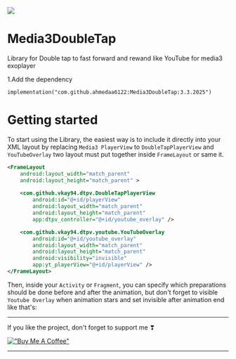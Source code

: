 [![](https://jitpack.io/v/ahmedaa6122/Media3DoubleTap.svg)](https://jitpack.io/#ahmedaa6122/Media3DoubleTap)

# Media3DoubleTap
Library for Double tap to fast forward and rewand like YouTube for media3 exoplayer

1.Add the dependency 
```
implementation("com.github.ahmedaa6122:Media3DoubleTap:3.3.2025")
```
# Getting started

To start using the Library, the easiest way is to include it directly 
into your XML layout by replacing `Media3 PlayerView` to `DoubleTapPlayerView` and `YouTubeOverlay` two layout must put together inside `FrameLayout` or same it.

```xml
<FrameLayout
    android:layout_width="match_parent"
    android:layout_height="match_parent" >
    
    <com.github.vkay94.dtpv.DoubleTapPlayerView
        android:id="@+id/playerView"
        android:layout_width="match_parent"
        android:layout_height="match_parent"
        app:dtpv_controller="@+id/youtube_overlay" />

    <com.github.vkay94.dtpv.youtube.YouTubeOverlay
        android:id="@+id/youtube_overlay"
        android:layout_width="match_parent"
        android:layout_height="match_parent"
        android:visibility="invisible"
        app:yt_playerView="@+id/playerView" />
</FrameLayout>
```

Then, inside your `Activity` or `Fragment`, you can specify which preparations should be done
before and after the animation, but don't forget to visible `Youtube Overlay` when animation stars and set invisible after animation end like that's:


___________________________________________________

If you like the project, don't forget to support me ❣ 

[!["Buy Me A Coffee"](https://www.buymeacoffee.com/assets/img/custom_images/orange_img.png)](https://www.buymeacoffee.com/aa6121627o)

___________________________________________________

